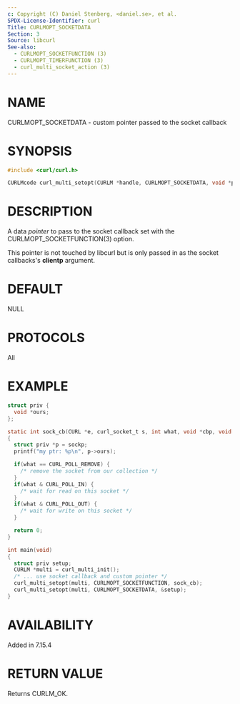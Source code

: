 ```yaml
---
c: Copyright (C) Daniel Stenberg, <daniel.se>, et al.
SPDX-License-Identifier: curl
Title: CURLMOPT_SOCKETDATA
Section: 3
Source: libcurl
See-also:
  - CURLMOPT_SOCKETFUNCTION (3)
  - CURLMOPT_TIMERFUNCTION (3)
  - curl_multi_socket_action (3)
---
```


# NAME

CURLMOPT_SOCKETDATA - custom pointer passed to the socket callback

# SYNOPSIS

~~~c
#include <curl/curl.h>

CURLMcode curl_multi_setopt(CURLM *handle, CURLMOPT_SOCKETDATA, void *pointer);
~~~

# DESCRIPTION

A data *pointer* to pass to the socket callback set with the
CURLMOPT_SOCKETFUNCTION(3) option.

This pointer is not touched by libcurl but is only passed in as the socket
callbacks's **clientp** argument.

# DEFAULT

NULL

# PROTOCOLS

All

# EXAMPLE

~~~c
struct priv {
  void *ours;
};

static int sock_cb(CURL *e, curl_socket_t s, int what, void *cbp, void *sockp)
{
  struct priv *p = sockp;
  printf("my ptr: %p\n", p->ours);

  if(what == CURL_POLL_REMOVE) {
    /* remove the socket from our collection */
  }
  if(what & CURL_POLL_IN) {
    /* wait for read on this socket */
  }
  if(what & CURL_POLL_OUT) {
    /* wait for write on this socket */
  }

  return 0;
}

int main(void)
{
  struct priv setup;
  CURLM *multi = curl_multi_init();
  /* ... use socket callback and custom pointer */
  curl_multi_setopt(multi, CURLMOPT_SOCKETFUNCTION, sock_cb);
  curl_multi_setopt(multi, CURLMOPT_SOCKETDATA, &setup);
}
~~~

# AVAILABILITY

Added in 7.15.4

# RETURN VALUE

Returns CURLM_OK.
